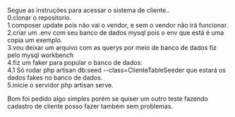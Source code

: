 Segue as instruções para acessar o sistema de cliente..
<br>
0.clonar o repositorio.<br>
1.composer update pois não vai o vendor, e sem o vendor não irá funcionar.<br>
2.criar um .env com seu banco de dados mysql pois o env que está é uma copia um exemplo.<br>
3.vou deixar um arquivo com as querys por meio de banco de dados fiz pelo mysql workbench<br>
4.fiz um faker para popular o banco de dados:<br>
4.1 Só rodar php artisan db:seed --class=ClienteTableSeeder que estará os dados fakes no banco de dados.<br>
5.inicie o servidor php artisan serve.<br>

Bom foi pedido algo simples porém se quiser um outro teste fazendo cadastro de cliente posso fazer também sem problemas.
